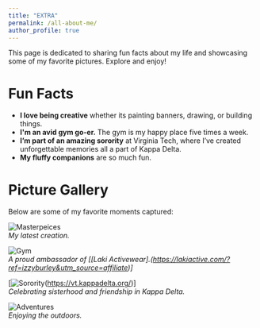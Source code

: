 ```yaml
---
title: "EXTRA"
permalink: /all-about-me/
author_profile: true
---
```


This page is dedicated to sharing fun facts about my life and showcasing some of my favorite pictures. Explore and enjoy!

# Fun Facts  
- **I love being creative** whether its painting banners, drawing, or building things.  
- **I'm an avid gym go-er.** The gym is my happy place five times a week.  
- **I’m part of an amazing sorority** at Virginia Tech, where I’ve created unforgettable memories all a part of Kappa Delta.  
- **My fluffy companions** are so much fun.

# Picture Gallery  
Below are some of my favorite moments captured:  

![Masterpeices](https://via.placeholder.com/300)  
*My latest creation.*  

![Gym](https://via.placeholder.com/300)  
*A proud ambassador of [[Laki Activewear].(https://lakiactive.com/?ref=izzyburley&utm_source=affiliate)]*  

[![Sorority](https://via.placeholder.com/300)(https://vt.kappadelta.org/)]  
*Celebrating sisterhood and friendship in Kappa Delta.*  

![Adventures](https://via.placeholder.com/300)  
*Enjoying the outdoors.*  
